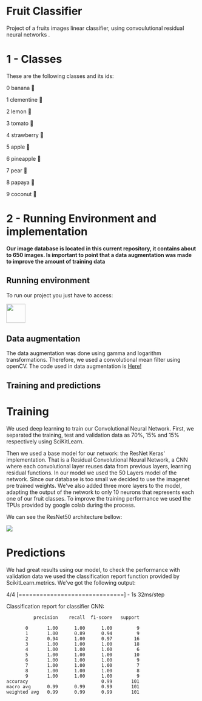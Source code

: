 # Fruit Classifier
Project of a fruits images linear classifier, using convoulutional residual neural networks .

**<h1>1 - Classes</h1>**

These are the following classes and its ids:

0 banana 🍌

1 clementine 🍊

2 lemon 🍋

3 tomato 🍅

4 strawberry 🍓

5 apple 🍎

6 pineapple 🍍

7 pear 🍐

8 papaya 🥭

9 coconut 🥥

**<h1>2 - Running Environment and implementation</h1>**

**Our image database is located in this current repository, it contains about to 650 images. Is important to point that a data augmentation was made to improve the amount of training data**

**<h2>Running environment</h2>**

To run our project you just have to access:

<a href="https://colab.research.google.com/drive/17slxQlLX9yw3CXFnD0n8IKAwh1q1Stdi"><img src="https://colab.research.google.com/img/colab_favicon.ico" width="50" height="50"></a>

**<h2>Data augmentation</h2>**

The data augmentation was done using gamma and logarithm transformations. Therefore, we used a convolutional mean filter using openCV. The code used in data augmentation is <a href="https://github.com/schmoellerIuri/FruitClassifier/blob/master/Images/DataAugmentation.py">Here!</a>

**<h2>Training and predictions</h2>**

**<h1>Training</h1>**

We used deep learning to train our Convolutional Neural Network. First, we separated the training, test and validation data as 70%, 15% and 15% respectively using SciKitLearn. 

Then we used a base model for our network: the ResNet Keras' implementation. That is a Residual Convolutional Neural Network, a CNN where each convolutional layer reuses data from previous layers, learning residual functions. In our model we used the 50 Layers model of the network. Since our database is too small we decided to use the imagenet pre trained weights. We've also added three more layers to the model, adapting the output of the network to only 10 neurons that represents each one of our fruit classes. To improve the training performance we used the TPUs provided by google colab during the process.

We can see the ResNet50 architecture bellow:

<img src="https://miro.medium.com/v2/resize:fit:1400/1*rPktw9-nz-dy9CFcddMBdQ.jpeg">

**<h1>Predictions</h1>**
We had great results using our model, to check the performance with validation data we used the classification report function provided by ScikitLearn.metrics.
We've got the following output:

4/4 [==============================] - 1s 32ms/step

Classification report for classifier CNN:

              precision    recall  f1-score   support

           0       1.00      1.00      1.00         9
           1       1.00      0.89      0.94         9
           2       0.94      1.00      0.97        16
           3       1.00      1.00      1.00        18
           4       1.00      1.00      1.00         6
           5       1.00      1.00      1.00        10
           6       1.00      1.00      1.00         9
           7       1.00      1.00      1.00         7
           8       1.00      1.00      1.00         8
           9       1.00      1.00      1.00         9
    accuracy                           0.99       101
    macro avg      0.99      0.99      0.99       101
    weighted avg   0.99      0.99      0.99       101

